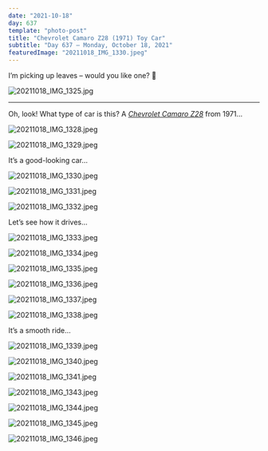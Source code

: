 ```yaml
---
date: "2021-10-18"
day: 637
template: "photo-post"
title: "Chevrolet Camaro Z28 (1971) Toy Car"
subtitle: "Day 637 – Monday, October 18, 2021"
featuredImage: "20211018_IMG_1330.jpeg"
---
```


I’m picking up leaves – would you like one? 🍁

![20211018_IMG_1325.jpg](20211018_IMG_1325.jpg)

<hr />

Oh, look! What type of car is this? A *<a href="https://en.wikipedia.org/wiki/Chevrolet_Camaro_(second_generation)">Chevrolet Camaro Z28</a>* from 1971…

![20211018_IMG_1328.jpeg](20211018_IMG_1328.jpeg)

![20211018_IMG_1329.jpeg](20211018_IMG_1329.jpeg)

It’s a good-looking car…

![20211018_IMG_1330.jpeg](20211018_IMG_1330.jpeg)

![20211018_IMG_1331.jpeg](20211018_IMG_1331.jpeg)

![20211018_IMG_1332.jpeg](20211018_IMG_1332.jpeg)

Let’s see how it drives…

![20211018_IMG_1333.jpeg](20211018_IMG_1333.jpeg)

![20211018_IMG_1334.jpeg](20211018_IMG_1334.jpeg)

![20211018_IMG_1335.jpeg](20211018_IMG_1335.jpeg)

![20211018_IMG_1336.jpeg](20211018_IMG_1336.jpeg)

![20211018_IMG_1337.jpeg](20211018_IMG_1337.jpeg)

![20211018_IMG_1338.jpeg](20211018_IMG_1338.jpeg)

It’s a smooth ride…

![20211018_IMG_1339.jpeg](20211018_IMG_1339.jpeg)

![20211018_IMG_1340.jpeg](20211018_IMG_1340.jpeg)

![20211018_IMG_1341.jpeg](20211018_IMG_1341.jpeg)

![20211018_IMG_1343.jpeg](20211018_IMG_1343.jpeg)

![20211018_IMG_1344.jpeg](20211018_IMG_1344.jpeg)

![20211018_IMG_1345.jpeg](20211018_IMG_1345.jpeg)

![20211018_IMG_1346.jpeg](20211018_IMG_1346.jpeg)
